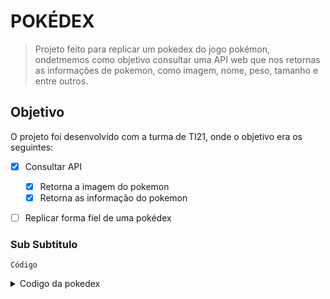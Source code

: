 # POKÉDEX
> Projeto feito para replicar um pokedex do jogo pokémon, ondetmemos como objetivo consultar uma API web que nos retornas as informações de pokemon, como imagem, nome,
peso, tamanho e entre outros.



## Objetivo

O projeto foi desenvolvido com a turma de TI21, onde o objetivo era os seguintes:

- [x] Consultar API
  - [x] Retorna a imagem do pokemon
   - [x] Retorna as informação do pokemon
    
- [ ] Replicar forma fiel de uma pokédex


### Sub Subtitulo

` Código `

<details>
  
  <summary>Codigo da pokedex</summary>
  
        private async void btnConsultaPokemon_Click(object sender, EventArgs e)
        {
            //Você pode digitar o nome do pokemon desejado,e o comando TRIM.. 
            //remove todos os caracteres de espaço em branco antes ou depois do nome digitado.
            string pokemonName = txtNomePokemon.Text.Trim();
            //Obtém o texto digitado no campo, e remove quaisquer espaços em branco extras ao redor.
            //Condição
            
            if (!string.IsNullOrEmpty(pokemonName))
            { //Faz uma Verificação se o nome do Pokémon digitado não está vazio ou nulo.
                //Try tenta executar..
            
                try //Ele permite que você escreva código que pode gerar exceções
                    // neste caso é usado para lidar com exceções que podem ocorrer ao consultar a API do PokeAPI
                {
                    //string apiUrl = $"{ApiBaseUrl} faz a verificação do nome com o site
                    // ToLower converte as letras em minusculas
                    //Constrói a URL completa para consultar informações do Pokémon na API, convertendo o nome do Pokémon para minúsculas.
                    string apiUrl = $"{ApiBaseUrl}{pokemonName.ToLower()}/";
                    // $ Permite que você insira expressões C# diretamente em uma string formatada // $ Permite você junta string com variaveis
                    //sem a necessidade de concatenar strings manualmente.

                    PokemonData pokemonData = await GetPokemonData(apiUrl);
                    
                    //await é usado para esperar a conclusão de uma operação assíncrona sem bloquear o thread atual.
                    //Espera para obter os dados do Pokémon da API de forma assíncrona.
                    
                    if (pokemonData != null)
                    {
                        DisplayPokemonInfo(pokemonData); //para exibir as informações do Pokémon no formulário.
                    }
                    else
                    {
                        //Caixa de mensagem exibe a mensagem se o Pokémon não for encontrado
                        MessageBox.Show("Pokémon não encontrado.");
                    }
                }
                catch (Exception ex) // captura essas exceções e executa um código alternativo 
                                     //Representa erros que ocorrem durante a execução do aplicativo 
                {
                    MessageBox.Show($"Erro ao consultar a API: {ex.Message}"); //Exibe uma caixa de mensagem se ocorrer um erro ao consultar a API.
                }
            }
            else
            {
                MessageBox.Show("Digite o nome de um Pokémon.");
            }
        }

        private void DisplayPokemonInfo(PokemonData pokemonData)
        {
            // Exibir informações do Pokémon
            
            lbID.Text = $"ID: {pokemonData.id}";
            lbName.Text = $"Nome: {pokemonData.name}";
            lbTipo.Text = $"Tipo: {string.Join(", ", pokemonData.types.Select(t => t.type.name))}";
            //Esta parte do código (", ") está unindo os elementos dessa lista de nomes de tipos em uma única string, separando-os por vírgula e espaço
            //Resumindo, essa linha de código configura o texto do Label lbTipo para exibir os nomes dos tipos de Pokémon separados por vírgula e espaço, após o texto "Tipo:".
            //Se um Pokémon tiver mais de um tipo, eles serão exibidos separados por vírgula e espaço.
            lbPeso.Text = $"Peso: {pokemonData.weight} kg";
            lbAltura.Text = $"Altura: {pokemonData.height} m";

            // Exibir imagem do Pokémon
            DisplayPokemonImage(pokemonData.sprites.front_default);
        }
        // Async É usada para fazer uma solicitação HTTP
        // para a API do PokeAPI para obter informações sobre um Pokémon.Isso permite que a aplicação
        // Windows Forms continue respondendo a eventos do usuário enquanto aguarda a resposta da solicitação HTTP,
        // evitando que ela pareça congelada ou não responsiva.
        
        private async Task<PokemonData> GetPokemonData(string apiUrl) 
        
        { //Este método faz uma solicitação assíncrona à API do PokeAPI para obter os dados do Pokémon.
        //método chamado GetPokemonData que recebe uma string apiUrl como parâmetro e retorna uma tarefa (Task) 
        //que produzirá um objeto do tipo PokemonData quando concluída 
        //Indica o tipo específico de objeto que será retornado pela tarefa.
        
            using (HttpClient client = new HttpClient())
            { //Uma biblioteca que garante que o objeto HttpClient seja liberado corretamente após o uso.

                //passando seu parâmetro.. REQUISIÇÃO 
                HttpResponseMessage response = await client.GetAsync(apiUrl); 
                //envia uma solicitação HTTP GET assíncrona para a URL especificada em apiUrl usando um objeto HttpClient, 
                //aguarda a conclusão da solicitação e, em seguida, armazena a resposta HTTP resultante no objeto response.
                
                if (response.IsSuccessStatusCode)
                {
                    string jsonResponse = await response.Content.ReadAsStringAsync(); //Lê o conteúdo da resposta da API como uma string JSON.//JSON ESTRUTURA OU LISTA DE DADOS / INFORMAÇÕES
                    //instale atravez do NuGet Newtonsoft.Json
                    return Newtonsoft.Json.JsonConvert.DeserializeObject<PokemonData>(jsonResponse);
                    //Converte a string JSON em um objeto PokemonData usando a biblioteca 
                }
            }

            return null;
        }

        private void DisplayPokemonImage(string imageUrl) //Exibe a imagem do Pokémon no formulário.
        { //Todos private ou public são uma função // void ele é vazio, depois retorna as informações dentro dos parenteses.


            if (!string.IsNullOrEmpty(imageUrl)) //IsNUllOrEmpty  se não for nulo ou vazio
            {//Define e determina a largura e a altura da área do controle onde a imagem será exibida.
                pictureBox1.Size = new Size(275, 260);
                pictureBox1.SizeMode = PictureBoxSizeMode.StretchImage; //Significa que a imagem será esticada ou reduzida para se ajustar à área do controle (Stretch reduzir)
                pictureBox1.Load(imageUrl); //exiba a imagem obtida da URL. // formato da imagem
            }
        }

        //Classes
        public class PokemonData //Define uma classe para representar os dados de um Pokémon, incluindo seu nome, ID, tipos, peso, altura e sprites.
        {
            public string name { get; set; } //Get permite obter o valor da propriedade //um método getter retorna seu valor, enquanto um método setter o define ou atualiza.
            public int id { get; set; } //Set permite definir o valor da propriedade // "set" significa "colocar, estabelecer" (um valor ao campo); "get" significa "obter" (o valor do campo).
            public List<TypeData> types { get; set; } //é uma estrutura de dados que armazena uma coleção de elementos de um tipo específico. 
            public float weight { get; set; } //Peso
            public float height { get; set; } //Altura
            public Sprites sprites { get; set; }  //nome,id,peso,altura são objetos
        }

        public class TypeData
        { //Define a classe para representar os tipos de um Pokémon.
            public Type type { get; set; }
        }

        public class Type
        { //Ima classe para representar um tipo específico de um Pokémon.
            public string name { get; set; }
        }

        //Classe / biblioteca
        public class Sprites
        { //Define uma classe para representar os sprites (imagens) de um Pokémon.
            public string front_default { get; set; }
        }
    }




